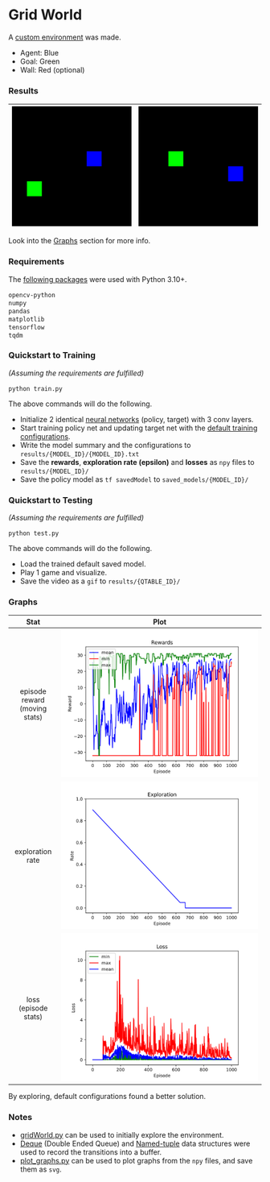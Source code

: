 # Grid World

A [custom environment](gridWorld.py) was made.
- Agent: Blue
- Goal: Green
- Wall: Red (optional)

### Results

| ![](results/gw-conv-through-2023-07-18-17-32-23/2023-07-21-12-29-52.gif) | ![](results/gw-conv-through-2023-07-18-17-32-23/2023-07-21-12-47-52.gif) |
|:------------------------------------------------------------------------:|:------------------------------------------------------------------------:|


Look into the [Graphs](#graphs) section for more info.

### Requirements
The [following packages](requirements.txt) were used with Python 3.10+.
```
opencv-python
numpy
pandas
matplotlib
tensorflow
tqdm
```

### Quickstart to Training
_(Assuming the requirements are fulfilled)_
```
python train.py
```
The above commands will do the following.
- Initialize 2 identical [neural networks](helpers/dqn_helper.py?plain=1#L38) (policy, target) with 3 conv layers.
- Start training policy net and updating target net with the [default training configurations](helpers/config.py).
- Write the model summary and the configurations to `results/{MODEL_ID}/{MODEL_ID}.txt`
- Save the **rewards**, **exploration rate (epsilon)** and **losses** as `npy` files to `results/{MODEL_ID}/`
- Save the policy model as `tf savedModel` to `saved_models/{MODEL_ID}/`

### Quickstart to Testing
_(Assuming the requirements are fulfilled)_
```
python test.py
```
The above commands will do the following.
- Load the trained default saved model.
- Play 1 game and visualize.
- Save the video as a `gif` to `results/{QTABLE_ID}/`

### Graphs

|                Stat                |                               Plot                                |
|:----------------------------------:|:-----------------------------------------------------------------:|
| episode reward <br/>(moving stats) |   ![](results/gw-conv-through-2023-07-18-17-32-23/rewards.svg)    |
|          exploration rate          | ![](results/gw-conv-through-2023-07-18-17-32-23/explorations.svg) |
|     loss <br/>(episode stats)      |     ![](results/gw-conv-through-2023-07-18-17-32-23/loss.svg)     |

By exploring, default configurations found a better solution.

### Notes
- [gridWorld.py](gridWorld.py) can be used to initially explore the environment.
- [Deque](helpers/dqn_helper.py?plain=1#L20) (Double Ended Queue) and [Named-tuple](helpers/dqn_helper.py?plain=1#L15) data structures were used to record the transitions into a buffer.
- [plot_graphs.py](helpers/plot_graphs.py) can be used to plot graphs from the `npy` files, and save them as `svg`.
